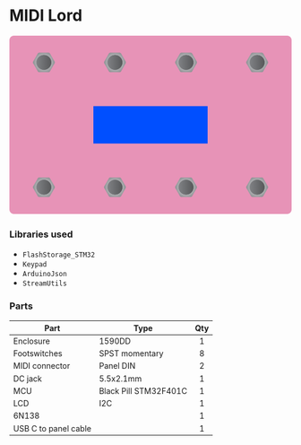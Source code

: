# MIDI Lord

![sketch](img/midilord.png "MIDI Lord")

### Libraries used

- `FlashStorage_STM32`
- `Keypad`
- `ArduinoJson`
- `StreamUtils`

### Parts

| Part | Type | Qty |
| --- | --- |:---:|
| Enclosure | 1590DD | 1 |
| Footswitches | SPST momentary | 8 |
| MIDI connector | Panel DIN | 2 |
| DC jack | 5.5x2.1mm | 1 |
| MCU | Black Pill STM32F401C | 1 |
| LCD | I2C | 1 |
| 6N138 | | 1 |
| USB C to panel cable | | 1 |
